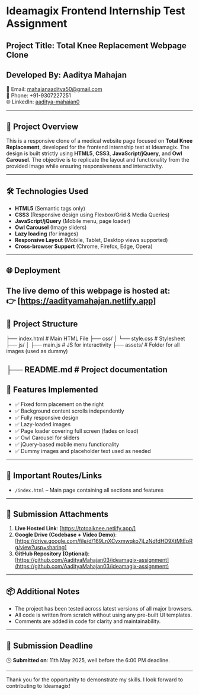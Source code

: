 # Ideamagix Frontend Internship Test Assignment

## Project Title: Total Knee Replacement Webpage Clone

## Developed By: Aaditya Mahajan  
📧 Email: mahajanaaditya50@gmail.com  
📱 Phone: +91-9307227251  
🌐 LinkedIn: [aaditya-mahaian0](https://linkedin.com/in/aaditya-mahaian0)

---

## 📄 Project Overview

This is a responsive clone of a medical website page focused on **Total Knee Replacement**, developed for the frontend internship test at Ideamagix. The design is built strictly using **HTML5**, **CSS3**, **JavaScript/jQuery**, and **Owl Carousel**. The objective is to replicate the layout and functionality from the provided image while ensuring responsiveness and interactivity.

---

## 🛠️ Technologies Used

- **HTML5** (Semantic tags only)
- **CSS3** (Responsive design using Flexbox/Grid & Media Queries)
- **JavaScript/jQuery** (Mobile menu, page loader)
- **Owl Carousel** (Image sliders)
- **Lazy loading** (for images)
- **Responsive Layout** (Mobile, Tablet, Desktop views supported)
- **Cross-browser Support** (Chrome, Firefox, Edge, Opera)

---

## 🌐 Deployment

The live demo of this webpage is hosted at:  
👉 [https://aadityamahajan.netlify.app]
---

## 📁 Project Structure

├── index.html # Main HTML File
├── css/
│ └── style.css # Stylesheet
├── js/
│ ├── main.js # JS for interactivity
├── assets/ # Folder for all images (used as dummy)

├── README.md # Project documentation
---

## 🚀 Features Implemented

- ✅ Fixed form placement on the right
- ✅ Background content scrolls independently
- ✅ Fully responsive design
- ✅ Lazy-loaded images
- ✅ Page loader covering full screen (fades on load)
- ✅ Owl Carousel for sliders
- ✅ jQuery-based mobile menu functionality
- ✅ Dummy images and placeholder text used as needed

---

## 🔗 Important Routes/Links

- `/index.html` – Main page containing all sections and features

---

## 🎥 Submission Attachments

1. **Live Hosted Link**: [https://totoalknee.netlify.app/]
2. **Google Drive (Codebase + Video Demo)**: [https://drive.google.com/file/d/169LnXCvxmwqko7jLzNdfdHD9XtMtEpRg/view?usp=sharing]
3. **GitHub Repository (Optional)**: [https://github.com/AadityaMahajan03/ideamagix-assignment](https://github.com/AadityaMahajan03/ideamagix-assignment)

---

## 📦 Additional Notes

- The project has been tested across latest versions of all major browsers.
- All code is written from scratch without using any pre-built UI templates.
- Comments are added in code for clarity and maintainability.

---

## 📅 Submission Deadline

🕓 **Submitted on**: 11th May 2025, well before the 6:00 PM deadline.

---

Thank you for the opportunity to demonstrate my skills. I look forward to contributing to Ideamagix!

